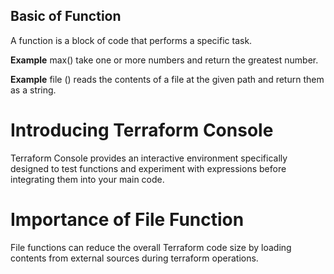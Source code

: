 ## Basic of Function
A function is a block of code that performs a specific task.

**Example**
max() take one or more numbers and return the greatest number.

**Example**
file () reads the contents of a file at the given path and return them as a string.

# Introducing Terraform Console
Terraform Console provides an interactive environment specifically designed to test functions and experiment with expressions before integrating them into your main code.

# Importance of File Function
File functions can reduce the overall Terraform code size by loading contents from external sources during terraform operations.